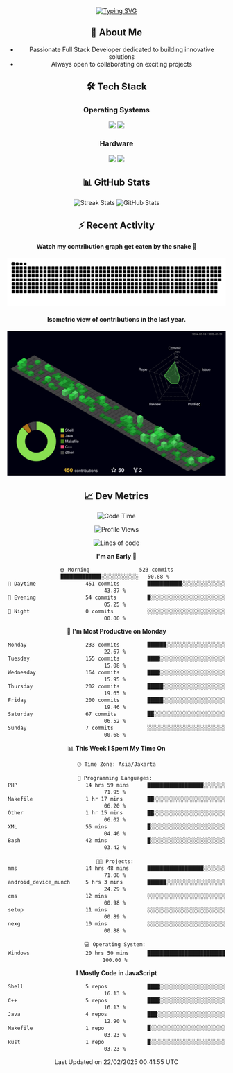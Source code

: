 <div align="center" style="max-width: 900px; margin: auto;">
<a href="https://github.com/thunderkex">
  <img src="https://readme-typing-svg.herokuapp.com?font=Fira+Code&pause=1000&center=true&vCenter=true&width=435&lines=Ha+ha!+I+am+here!;Told+you+a+storm+was+coming!" alt="Typing SVG" />
</a>

## 👋 About Me
- Passionate Full Stack Developer dedicated to building innovative solutions
- Always open to collaborating on exciting projects

## 🛠️ Tech Stack
### Operating Systems
<a href="#"><img src="https://img.shields.io/badge/Linux-FCC624?style=flat&logo=linux&logoColor=black"></a>
<a href="#"><img src="https://img.shields.io/badge/Windows-0078D6?style=flat&logo=windows&logoColor=white"></a>

### Hardware
<a href="#"><img src="https://img.shields.io/badge/Raspberry%20Pi-C51A4A?style=flat&logo=raspberrypi&logoColor=white"></a>
<a href="#"><img src="https://img.shields.io/badge/Arduino-00979D?style=flat&logo=Arduino&logoColor=white"></a>

## 📊 GitHub Stats
<div align="center">
  <img src="https://streak-stats.demolab.com?user=thunderkex&theme=tokyonight-duo&border_radius=20" alt="Streak Stats" />
  <img src="https://github-readme-stats.vercel.app/api?username=thunderkex&show_icons=true&theme=tokyonight&border_radius=20" alt="GitHub Stats" />
</div>

## ⚡ Recent Activity
<h4>Watch my contribution graph get eaten by the snake 🐍</h4>
<img width="600em" alt="thunderkex's Github commit snake" src="https://raw.githubusercontent.com/thunderkex/thunderkex/output/grid-snake-ov.svg" />

<h4>Isometric view of contributions in the last year.</h4>
<a href="./profile-3d-contrib/profile-night-green.svg">
	<img width="600em" src="./profile-3d-contrib/profile-night-green.svg">
</a>

## 📈 Dev Metrics
<!--START_SECTION:waka-->
![Code Time](http://img.shields.io/badge/Code%20Time-1%2C046%20hrs%2030%20mins-blue)

![Profile Views](http://img.shields.io/badge/Profile%20Views-20-blue)

![Lines of code](https://img.shields.io/badge/From%20Hello%20World%20I%27ve%20Written-3.4%20million%20lines%20of%20code-blue)

**I'm an Early 🐤** 

```text
🌞 Morning                523 commits         █████████████░░░░░░░░░░░░   50.88 % 
🌆 Daytime                451 commits         ███████████░░░░░░░░░░░░░░   43.87 % 
🌃 Evening                54 commits          █░░░░░░░░░░░░░░░░░░░░░░░░   05.25 % 
🌙 Night                  0 commits           ░░░░░░░░░░░░░░░░░░░░░░░░░   00.00 % 
```
📅 **I'm Most Productive on Monday** 

```text
Monday                   233 commits         ██████░░░░░░░░░░░░░░░░░░░   22.67 % 
Tuesday                  155 commits         ████░░░░░░░░░░░░░░░░░░░░░   15.08 % 
Wednesday                164 commits         ████░░░░░░░░░░░░░░░░░░░░░   15.95 % 
Thursday                 202 commits         █████░░░░░░░░░░░░░░░░░░░░   19.65 % 
Friday                   200 commits         █████░░░░░░░░░░░░░░░░░░░░   19.46 % 
Saturday                 67 commits          ██░░░░░░░░░░░░░░░░░░░░░░░   06.52 % 
Sunday                   7 commits           ░░░░░░░░░░░░░░░░░░░░░░░░░   00.68 % 
```


📊 **This Week I Spent My Time On** 

```text
🕑︎ Time Zone: Asia/Jakarta

💬 Programming Languages: 
PHP                      14 hrs 59 mins      ██████████████████░░░░░░░   71.95 % 
Makefile                 1 hr 17 mins        ██░░░░░░░░░░░░░░░░░░░░░░░   06.20 % 
Other                    1 hr 15 mins        ██░░░░░░░░░░░░░░░░░░░░░░░   06.02 % 
XML                      55 mins             █░░░░░░░░░░░░░░░░░░░░░░░░   04.46 % 
Bash                     42 mins             █░░░░░░░░░░░░░░░░░░░░░░░░   03.42 % 

🐱‍💻 Projects: 
mms                      14 hrs 48 mins      ██████████████████░░░░░░░   71.08 % 
android_device_munch     5 hrs 3 mins        ██████░░░░░░░░░░░░░░░░░░░   24.29 % 
cms                      12 mins             ░░░░░░░░░░░░░░░░░░░░░░░░░   00.98 % 
setup                    11 mins             ░░░░░░░░░░░░░░░░░░░░░░░░░   00.89 % 
nexg                     10 mins             ░░░░░░░░░░░░░░░░░░░░░░░░░   00.88 % 

💻 Operating System: 
Windows                  20 hrs 50 mins      █████████████████████████   100.00 % 
```

**I Mostly Code in JavaScript** 

```text
Shell                    5 repos             ████░░░░░░░░░░░░░░░░░░░░░   16.13 % 
C++                      5 repos             ████░░░░░░░░░░░░░░░░░░░░░   16.13 % 
Java                     4 repos             ███░░░░░░░░░░░░░░░░░░░░░░   12.90 % 
Makefile                 1 repo              █░░░░░░░░░░░░░░░░░░░░░░░░   03.23 % 
Rust                     1 repo              █░░░░░░░░░░░░░░░░░░░░░░░░   03.23 % 
```




 Last Updated on 22/02/2025 00:41:55 UTC
<!--END_SECTION:waka-->
</div>
